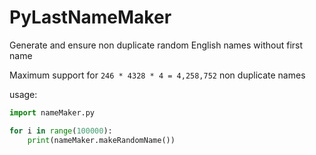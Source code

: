 # PyLastNameMaker
Generate and ensure non duplicate random English names without first name

Maximum support for `246 * 4328 * 4 = 4,258,752` non duplicate names


usage:

``` py
import nameMaker.py

for i in range(100000):
    print(nameMaker.makeRandomName())
```
